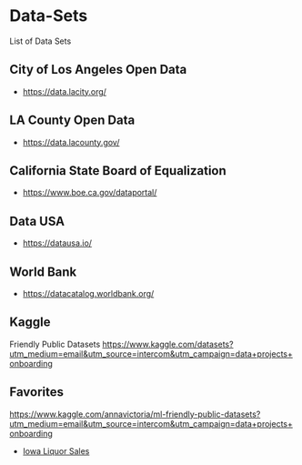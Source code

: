 # Data-Sets
List of Data Sets

## City of Los Angeles Open Data
* https://data.lacity.org/

## LA County Open Data
* https://data.lacounty.gov/

## California State Board of Equalization
* https://www.boe.ca.gov/dataportal/

## Data USA
* https://datausa.io/

## World Bank
* https://datacatalog.worldbank.org/

## Kaggle

Friendly Public Datasets
https://www.kaggle.com/datasets?utm_medium=email&utm_source=intercom&utm_campaign=data+projects+onboarding

## Favorites

https://www.kaggle.com/annavictoria/ml-friendly-public-datasets?utm_medium=email&utm_source=intercom&utm_campaign=data+projects+onboarding

* [Iowa Liquor Sales](https://www.kaggle.com/residentmario/iowa-liquor-sales)



 
